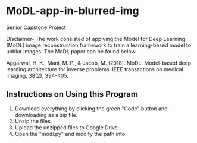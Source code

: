 # MoDL-app-in-blurred-img
Senior Capstone Project

Disclaimer- The work consisted of applying the Model for Deep Learning (MoDL) image reconstruction framework to train a learning-based model to unblur images. The MoDL paper can be found below. 

Aggarwal, H. K., Mani, M. P., & Jacob, M. (2018). MoDL: Model-based deep learning architecture for inverse problems. IEEE transactions on medical imaging, 38(2), 394-405.

## Instructions on Using this Program

1. Download everything by clicking the green "Code" button and downloading as a zip file.
2. Unzip the files.
3. Upload the unzipped files to Google Drive.
4. Open the "modl.py" and modify the path into 
